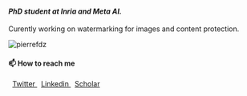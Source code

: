 #### *PhD student at Inria and Meta AI.*   
Curently working on watermarking for images and content protection. 

<p align="left"> <img src="https://komarev.com/ghpvc/?username=pierrefdz&style=flat-square&color=444444&label=Views" alt="pierrefdz" /> </p>

#### 📫 How to reach me

<p align="left">
<!--   <a href="mailto:pierre.fernandez.2017@polytechnique.org">
    Mail
  </a> -->
  &nbsp;
  <a href="https://twitter.com/pierrefdz" target="blank">
    Twitter
  </a>
  &nbsp;
  <a href="https://www.linkedin.com/in/pierrefdz/" target="blank">
    Linkedin
  </a>
  &nbsp;
  <a href="https://scholar.google.com/citations?user=osCX1YQAAAAJ" target="blank">
    Scholar
  </a>
</p>
